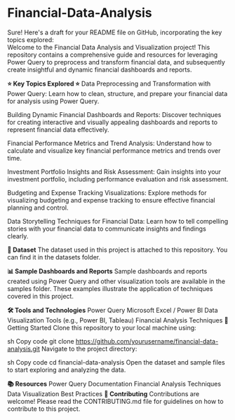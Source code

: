 # Financial-Data-Analysis
 Sure! Here's a draft for your README file on GitHub, incorporating the key topics explored:  
Welcome to the Financial Data Analysis and Visualization project! This repository contains a comprehensive guide and resources for leveraging Power Query to preprocess and transform financial data, and subsequently create insightful and dynamic financial dashboards and reports.

**⭐ Key Topics Explored ⭐**
Data Preprocessing and Transformation with Power Query: Learn how to clean, structure, and prepare your financial data for analysis using Power Query.

Building Dynamic Financial Dashboards and Reports: Discover techniques for creating interactive and visually appealing dashboards and reports to represent financial data effectively.

Financial Performance Metrics and Trend Analysis: Understand how to calculate and visualize key financial performance metrics and trends over time.

Investment Portfolio Insights and Risk Assessment: Gain insights into your investment portfolio, including performance evaluation and risk assessment.

Budgeting and Expense Tracking Visualizations: Explore methods for visualizing budgeting and expense tracking to ensure effective financial planning and control.

Data Storytelling Techniques for Financial Data: Learn how to tell compelling stories with your financial data to communicate insights and findings clearly.

**📂 Dataset**
The dataset used in this project is attached to this repository. You can find it in the datasets folder.

**📊 Sample Dashboards and Reports**
Sample dashboards and reports created using Power Query and other visualization tools are available in the samples folder. These examples illustrate the application of techniques covered in this project.

**🛠 Tools and Technologies**
Power Query
Microsoft Excel / Power BI
Data Visualization Tools (e.g., Power BI, Tableau)
Financial Analysis Techniques
🚀 Getting Started
Clone this repository to your local machine using:

sh
Copy code
git clone https://github.com/yourusername/financial-data-analysis.git
Navigate to the project directory:

sh
Copy code
cd financial-data-analysis
Open the dataset and sample files to start exploring and analyzing the data.

**📚 Resources**
Power Query Documentation
Financial Analysis Techniques
Data Visualization Best Practices
**🤝 Contributing**
Contributions are welcome! Please read the CONTRIBUTING.md file for guidelines on how to contribute to this project.

